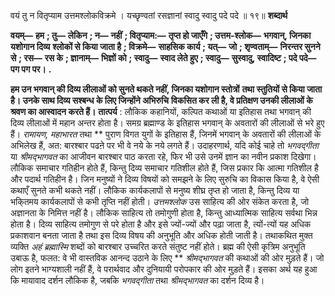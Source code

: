  

वयं तु न वितृप्याम उत्तमश्लोकविक्रमे । यच्छृण्वतां रसज्ञानां स्वादु स्वादु पदे पदे ॥ १९॥ **शब्दार्थ** 

**वयम्—** **हम** **; तु—** **लेकिन** **; न—** **नहीं** **; वितृप्याम:—** **तृप्त हो जाएँगे** **; उत्तम-श्लोक—** **भगवान्, जिनका यशोगान दिव्य** **श्लोकों से किया जाता है** **; विक्रमे—** **साहसिक कार्य** **; यत्—** **जो** **; शृण्वताम्—** **निरन्तर सुनने से** **; रस—** **रस के** **; ज्ञानाम्—** **भिज्ञों को** **; स्वादु—** **स्वाद लेते हुए** **; स्वादु—** **सुस्वादु, स्वादिष्ट** **; पदे पदे—** **पग पग पर।** **.** 

**हम उन भगवान् की दिव्य लीलाओं को सुनते थकते नहीं, जिनका यशोगान स्तोत्रों** **तथा स्तुतियों से किया जाता है। उनके साथ दिव्य सश्बन्ध के लिए जिन्होंने अभिरुचि** **विकसित कर ली है, वे प्रतिक्षण उनकी लीलाओं के श्रवण का आस्वादन करते हैं।** **तात्पर्य** : लौकिक कहानियों, कल्पित कथाओं या इतिहास तथा भगवान् की दिव्य लीलाओं में महान अन्तर होता है। समग्र ब्रह्माण्ड के इतिहास भगवान् के अवतारों की लीलाओं से भरे हुए हैं। *रामायण, महाभारत* तथा ** पुराण विगत युगों के इतिहास हैं, जिनमें भगवान् के अवतारों की लीलाओं के अभिलेख हैं, अत: बारश्बार पढऩे पर भी वे नये के नये लगते हैं। उदाहरणार्थ, यदि कोई चाहे तो *भगवद्गीता* या *श्रीमद्भागवत* का आजीवन बारश्बार पाठ करता रहे, फिर भी उसे उनमें ज्ञान का नवीन प्रकाश दिखेगा। लौकिक समाचार गतिहीन होते हैं, किन्तु दिव्य समाचार गतिशील होते हैं, जिस प्रकार कि आत्मा गतिशील है और पदार्थ गतिहीन है। जिन मनुष्यों ने दिव्य विषयों को समझने के लिए सुरुचि का विकास किया है, वे ऐसी कथाएँ सुनते कभी थकते नहीं। लौकिक कार्यकलापों से मनुष्य शीघ्र तृप्त हो जाता है, किन्तु दिव्य या भकि्तमय कार्यकलापों से कभी तृप्ति नहीं होती। *उत्तमश्लोक* उस साहित्य की ओर संकेत करता है, जो अज्ञानता के निमित्त नहीं है। लौकिक साहित्य तो तमोगुणी होता है, किन्तु आध्यात्मिक साहित्य सर्वथा भिन्न होता है। दिव्य साहित्य तमोगुण से परे होता है और इसे ज्यों-ज्यों और पढ़ा जाता है, त्यों-त्यों यह अधिक प्रकाशवान बनता जाता है तथा इस दिव्य विषय की अनुभूति और अधिक होती जाती है। तथाकथित मुक्त व्यक्ति *अहं ब्रह्मास्मि* शब्दों को बारश्बार उच्चरित करते संतुष्ट नहीं होते। ब्रह्म की ऐसी कृत्रिम अनुभूति उबाऊ है, फलत: वे भी वास्तविक आनन्द उठाने के लिए ** *श्रीमद्भागवत* की कथाओं की ओर मुड़ते हैं। जो लोग इतने भाग्यशाली नहीं हैं, वे परार्थवाद और दुनियायी परोपकार की ओर मुड़ते हैं। इसका अर्थ यह हुआ कि मायावाद दर्शन लौकिक है, जबकि *भगवद्गीता* तथा *श्रीमद्भागवत* का दर्शन दिव्य है। 